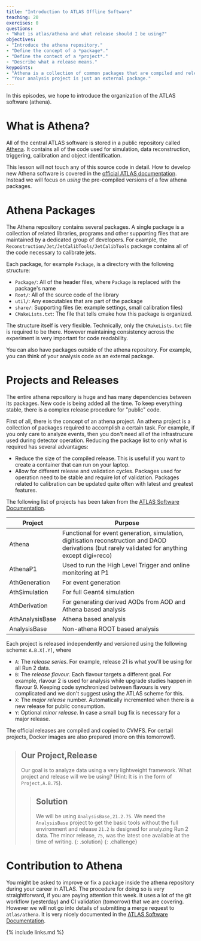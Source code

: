 ```yaml
---
title: "Introduction to ATLAS Offline Software"
teaching: 20
exercises: 0
questions:
- "What is atlas/athena and what release should I be using?"
objectives:
- "Introduce the athena repository."
- "Define the concept of a *package*."
- "Define the contect of a *project*."
- "Describe what a release means."
keypoints:
- "Athena is a collection of common packages that are compiled and released regulariy."
- "Your analysis project is just an external package."
---
```


In this episodes, we hope to introduce the organization of the ATLAS software (athena).

# What is Athena?
All of the central ATLAS software is stored in a public repository called [Athena](https://gitlab.cern.ch/atlas/athena). It contains all of the code used for simulation, data reconstruction, triggering, calibration and object identification.

This lesson will not touch any of this source code in detail. How to develop new Athena software is covered in the [official ATLAS documentation](https://atlassoftwaredocs.web.cern.ch/athena/). Instead we will focus on *using* the pre-compiled versions of a few athena packages.

# Athena Packages
The Athena repository contains several packages. A single package is a collection of related libraries, programs and other supporting files that are maintained by a dedicated group of developers. For example, the `Reconstruction/Jet/JetCalibTools/JetCalibTools` package contains all of the code necessary to calibrate jets.

Each package, for example `Package`, is a directory with the following structure:
- `Package/`: All of the header files, where `Package` is replaced with the package's name
- `Root/`: All of the source code of the library
- `util/`: Any executables that are part of the package
- `share/`: Supporting files (ie: example settings, small calibration files)
- `CMakeLists.txt`: The file that tells cmake how this package is organized.

The structure itself is very flexible. Technically, only the `CMakeLists.txt` file is required to be there. However maintaining consistency across the experiment is very important for code readability.

You can also have packages outside of the athena repository. For example, you can think of your analysis code as an external package.

# Projects and Releases
The entire athena repository is huge and has many dependencies between its packages. New code is being added all the time. To keep everything stable, there is a complex release procedure for "public" code.

First of all, there is the concept of an athena project. An athena project is a collection of packages required to accomplish a certain task. For example, if you only care to analyze events, then you don't need all of the infrastrucure used during detector operation. Reducing the package list to only what is required has several advantages:
* Reduce the size of the compiled release. This is useful if you want to create a container that can run on your laptop.
* Allow for different release and validation cycles. Packages used for operation need to be stable and require lot of validation. Packages related to calibration can be updated quite often with latest and greatest features.

The following list of projects has been taken from the [ATLAS Software Documentation](https://atlassoftwaredocs.web.cern.ch/athena/athena-intro/).

|Project | Purpose |
| --- | --- |
|Athena          |	Functional for event generation, simulation, digitisation reconstruction and DAOD derivations (but rarely validated for anything except digi+reco)|
|AthenaP1        |	Used to run the High Level Trigger and online monitoring at P1 |
|AthGeneration   |	For event generation |
|AthSimulation   |	For full Geant4 simulation|
|AthDerivation   |	For generating derived AODs from AOD and Athena based analysis|
|AthAnalysisBase |	Athena based analysis|
|AnalysisBase    |	Non-athena ROOT based analysis|

Each project is released independently and versioned using the following scheme: `A.B.X[.Y]`, where

- `A`: The *release series*. For example, release 21 is what you'll be using for all Run 2 data.
- `B`: The *release flavour*. Each flavour targets a different goal. For example, rlavour 2 is used for analysis while upgrade studies happen in flavour 9. Keeping code synchronized between flavours is very complicated and we don't suggest using the ATLAS scheme for this.
- `X`: The *major release* number. Automatically incremented when there is a new release for public consumption.
- `Y`: Optional *minor release*. In case a small bug fix is necessary for a major release.

The official releases are compiled and copied to CVMFS. For certail projects, Docker images are also prepared (more on this tomorrow!).


> ## Our Project,Release
>
> Our goal is to analyze data using a very lightweight framework. What project and release will we be using? (Hint: It is in the form of `Project,A.B.75`).
>
> > ## Solution
> >
> > We will be using `AnalysisBase,21.2.75`. We need the `AnalysisBase` project to get the basic tools without the full environment and release `21.2` is designed for analyzing Run 2 data. The minor release, `75`, was the latest one available at the time of writing.
> {: .solution}
{: .challenge}

# Contribution to Athena
You might be asked to improve or fix a package inside the athena repository during your career in ATLAS. The procedure for doing so is very straightforward, if you are paying attention this week. It uses a lot of the git workflow (yesterday) and CI validation (tomorrow) that we are covering. However we will not go into details of submitting a merge request to `atlas/athena`. It is very nicely documented in the [ATLAS Software Documentation](https://atlassoftwaredocs.web.cern.ch/gittutorial/).



{% include links.md %}

